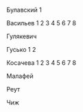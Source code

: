 ﻿Булавский 1

Васильев 1  2 3 4 5 6 7 8

Гулякевич

Гусько 1  2

Косачева 1 2 3 4 5 6 7 8

Малафей

Реут

Чиж
